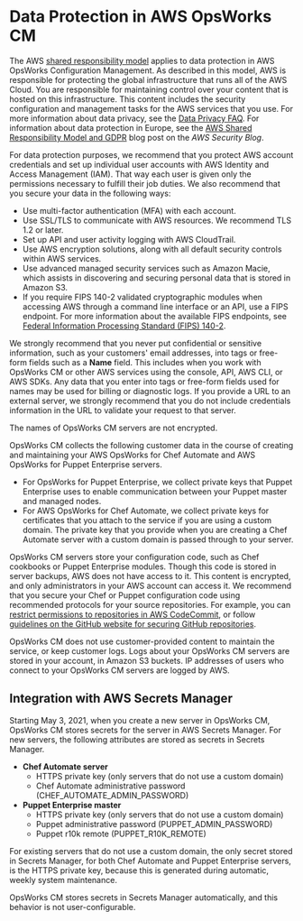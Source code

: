 # Data Protection in AWS OpsWorks CM<a name="data-protection"></a>

The AWS [shared responsibility model](http://aws.amazon.com/compliance/shared-responsibility-model/) applies to data protection in AWS OpsWorks Configuration Management\. As described in this model, AWS is responsible for protecting the global infrastructure that runs all of the AWS Cloud\. You are responsible for maintaining control over your content that is hosted on this infrastructure\. This content includes the security configuration and management tasks for the AWS services that you use\. For more information about data privacy, see the [Data Privacy FAQ](http://aws.amazon.com/compliance/data-privacy-faq)\. For information about data protection in Europe, see the [AWS Shared Responsibility Model and GDPR](http://aws.amazon.com/blogs/security/the-aws-shared-responsibility-model-and-gdpr/) blog post on the *AWS Security Blog*\.

For data protection purposes, we recommend that you protect AWS account credentials and set up individual user accounts with AWS Identity and Access Management \(IAM\)\. That way each user is given only the permissions necessary to fulfill their job duties\. We also recommend that you secure your data in the following ways:
+ Use multi\-factor authentication \(MFA\) with each account\.
+ Use SSL/TLS to communicate with AWS resources\. We recommend TLS 1\.2 or later\.
+ Set up API and user activity logging with AWS CloudTrail\.
+ Use AWS encryption solutions, along with all default security controls within AWS services\.
+ Use advanced managed security services such as Amazon Macie, which assists in discovering and securing personal data that is stored in Amazon S3\.
+ If you require FIPS 140\-2 validated cryptographic modules when accessing AWS through a command line interface or an API, use a FIPS endpoint\. For more information about the available FIPS endpoints, see [Federal Information Processing Standard \(FIPS\) 140\-2](http://aws.amazon.com/compliance/fips/)\.

We strongly recommend that you never put confidential or sensitive information, such as your customers' email addresses, into tags or free\-form fields such as a **Name** field\. This includes when you work with OpsWorks CM or other AWS services using the console, API, AWS CLI, or AWS SDKs\. Any data that you enter into tags or free\-form fields used for names may be used for billing or diagnostic logs\. If you provide a URL to an external server, we strongly recommend that you do not include credentials information in the URL to validate your request to that server\.

The names of OpsWorks CM servers are not encrypted\.

OpsWorks CM collects the following customer data in the course of creating and maintaining your AWS OpsWorks for Chef Automate and AWS OpsWorks for Puppet Enterprise servers\.
+ For OpsWorks for Puppet Enterprise, we collect private keys that Puppet Enterprise uses to enable communication between your Puppet master and managed nodes\.
+ For AWS OpsWorks for Chef Automate, we collect private keys for certificates that you attach to the service if you are using a custom domain\. The private key that you provide when you are creating a Chef Automate server with a custom domain is passed through to your server\.

OpsWorks CM servers store your configuration code, such as Chef cookbooks or Puppet Enterprise modules\. Though this code is stored in server backups, AWS does not have access to it\. This content is encrypted, and only administrators in your AWS account can access it\. We recommend that you secure your Chef or Puppet configuration code using recommended protocols for your source repositories\. For example, you can [restrict permissions to repositories in AWS CodeCommit](https://docs.aws.amazon.com/codecommit/latest/userguide/auth-and-access-control.html#auth-and-access-control-iam-access-control-identity-based), or follow [guidelines on the GitHub website for securing GitHub repositories](https://help.github.com/en/github/managing-security-vulnerabilities/adding-a-security-policy-to-your-repository)\.

OpsWorks CM does not use customer\-provided content to maintain the service, or keep customer logs\. Logs about your OpsWorks CM servers are stored in your account, in Amazon S3 buckets\. IP addresses of users who connect to your OpsWorks CM servers are logged by AWS\.

## Integration with AWS Secrets Manager<a name="data-protection-secrets-manager"></a>

Starting May 3, 2021, when you create a new server in OpsWorks CM, OpsWorks CM stores secrets for the server in AWS Secrets Manager\. For new servers, the following attributes are stored as secrets in Secrets Manager\.
+ **Chef Automate server**
  + HTTPS private key \(only servers that do not use a custom domain\)
  + Chef Automate administrative password \(CHEF\_AUTOMATE\_ADMIN\_PASSWORD\)
+ **Puppet Enterprise master**
  + HTTPS private key \(only servers that do not use a custom domain\)
  + Puppet administrative password \(PUPPET\_ADMIN\_PASSWORD\)
  + Puppet r10k remote \(PUPPET\_R10K\_REMOTE\)

For existing servers that do not use a custom domain, the only secret stored in Secrets Manager, for both Chef Automate and Puppet Enterprise servers, is the HTTPS private key, because this is generated during automatic, weekly system maintenance\.

OpsWorks CM stores secrets in Secrets Manager automatically, and this behavior is not user\-configurable\.